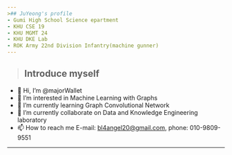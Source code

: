 ```yaml
---
>## JuYeong's profile
- Gumi High School Science epartment
- KHU CSE 19
- KHU MGMT 24
- KHU DKE Lab
- ROK Army 22nd Division Infantry(machine gunner)
---
```



>## Introduce myself
- 👋 Hi, I’m @majorWallet
- 👀 I’m interested in Machine Learning with Graphs
- 🌱 I’m currently learning Graph Convolutional Network
- 💞️ I’m currently collaborate on Data and Knowledge Engineering laboratory
- 📫 How to reach me E-mail: bl4angel20@gmail.com, phone: 010-9809-9551
---


<!---
majorWallet/majorWallet is a ✨ special ✨ repository because its `README.md` (this file) appears on your GitHub profile.
You can click the Preview link to take a look at your changes.
--->
